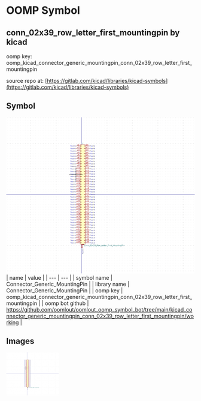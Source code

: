 # OOMP Symbol  
## conn_02x39_row_letter_first_mountingpin  by kicad  
  
oomp key: oomp_kicad_connector_generic_mountingpin_conn_02x39_row_letter_first_mountingpin  
  
source repo at: [https://gitlab.com/kicad/libraries/kicad-symbols](https://gitlab.com/kicad/libraries/kicad-symbols)  
## Symbol  
  
[![working.png](working_600.png)](working.png)  
| name | value | 
| --- | --- | 
| symbol name | Connector_Generic_MountingPin | 
| library name | Connector_Generic_MountingPin | 
| oomp key | oomp_kicad_connector_generic_mountingpin_conn_02x39_row_letter_first_mountingpin | 
| oomp bot github | https://github.com/oomlout/oomlout_oomp_symbol_bot/tree/main/kicad_connector_generic_mountingpin_conn_02x39_row_letter_first_mountingpin/working | 
## Images  
  
[![working.png](working_140.png)](working.png)  

